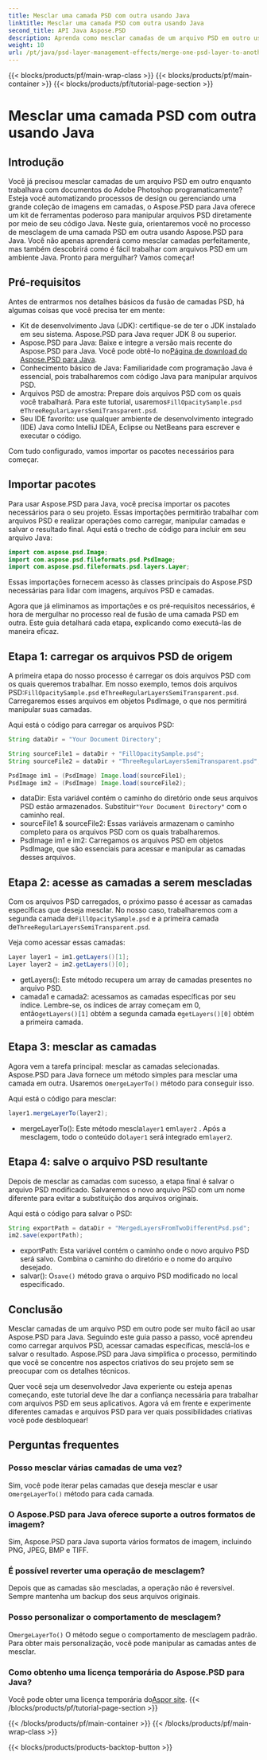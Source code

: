 ```yaml
---
title: Mesclar uma camada PSD com outra usando Java
linktitle: Mesclar uma camada PSD com outra usando Java
second_title: API Java Aspose.PSD
description: Aprenda como mesclar camadas de um arquivo PSD em outro usando Aspose.PSD para Java com nosso tutorial passo a passo. Perfeito para automatizar seus processos de design.
weight: 10
url: /pt/java/psd-layer-management-effects/merge-one-psd-layer-to-another/
---
```


{{< blocks/products/pf/main-wrap-class >}}
{{< blocks/products/pf/main-container >}}
{{< blocks/products/pf/tutorial-page-section >}}

# Mesclar uma camada PSD com outra usando Java

## Introdução

Você já precisou mesclar camadas de um arquivo PSD em outro enquanto trabalhava com documentos do Adobe Photoshop programaticamente? Esteja você automatizando processos de design ou gerenciando uma grande coleção de imagens em camadas, o Aspose.PSD para Java oferece um kit de ferramentas poderoso para manipular arquivos PSD diretamente por meio de seu código Java. Neste guia, orientaremos você no processo de mesclagem de uma camada PSD em outra usando Aspose.PSD para Java. Você não apenas aprenderá como mesclar camadas perfeitamente, mas também descobrirá como é fácil trabalhar com arquivos PSD em um ambiente Java. Pronto para mergulhar? Vamos começar!

## Pré-requisitos

Antes de entrarmos nos detalhes básicos da fusão de camadas PSD, há algumas coisas que você precisa ter em mente:

- Kit de desenvolvimento Java (JDK): certifique-se de ter o JDK instalado em seu sistema. Aspose.PSD para Java requer JDK 8 ou superior.
-  Aspose.PSD para Java: Baixe e integre a versão mais recente do Aspose.PSD para Java. Você pode obtê-lo no[Página de download do Aspose.PSD para Java](https://releases.aspose.com/psd/java/).
- Conhecimento básico de Java: Familiaridade com programação Java é essencial, pois trabalharemos com código Java para manipular arquivos PSD.
-  Arquivos PSD de amostra: Prepare dois arquivos PSD com os quais você trabalhará. Para este tutorial, usaremos`FillOpacitySample.psd` e`ThreeRegularLayersSemiTransparent.psd`.
- Seu IDE favorito: use qualquer ambiente de desenvolvimento integrado (IDE) Java como IntelliJ IDEA, Eclipse ou NetBeans para escrever e executar o código.

Com tudo configurado, vamos importar os pacotes necessários para começar.

## Importar pacotes

Para usar Aspose.PSD para Java, você precisa importar os pacotes necessários para o seu projeto. Essas importações permitirão trabalhar com arquivos PSD e realizar operações como carregar, manipular camadas e salvar o resultado final. Aqui está o trecho de código para incluir em seu arquivo Java:

```java
import com.aspose.psd.Image;
import com.aspose.psd.fileformats.psd.PsdImage;
import com.aspose.psd.fileformats.psd.layers.Layer;
```

Essas importações fornecem acesso às classes principais do Aspose.PSD necessárias para lidar com imagens, arquivos PSD e camadas.

Agora que já eliminamos as importações e os pré-requisitos necessários, é hora de mergulhar no processo real de fusão de uma camada PSD em outra. Este guia detalhará cada etapa, explicando como executá-las de maneira eficaz.

## Etapa 1: carregar os arquivos PSD de origem

 A primeira etapa do nosso processo é carregar os dois arquivos PSD com os quais queremos trabalhar. Em nosso exemplo, temos dois arquivos PSD:`FillOpacitySample.psd` e`ThreeRegularLayersSemiTransparent.psd`. Carregaremos esses arquivos em objetos PsdImage, o que nos permitirá manipular suas camadas.

Aqui está o código para carregar os arquivos PSD:

```java
String dataDir = "Your Document Directory";

String sourceFile1 = dataDir + "FillOpacitySample.psd";
String sourceFile2 = dataDir + "ThreeRegularLayersSemiTransparent.psd";

PsdImage im1 = (PsdImage) Image.load(sourceFile1);
PsdImage im2 = (PsdImage) Image.load(sourceFile2);
```

- dataDir: Esta variável contém o caminho do diretório onde seus arquivos PSD estão armazenados. Substituir`"Your Document Directory"` com o caminho real.
- sourceFile1 & sourceFile2: Essas variáveis armazenam o caminho completo para os arquivos PSD com os quais trabalharemos.
- PsdImage im1 e im2: Carregamos os arquivos PSD em objetos PsdImage, que são essenciais para acessar e manipular as camadas desses arquivos.

## Etapa 2: acesse as camadas a serem mescladas

 Com os arquivos PSD carregados, o próximo passo é acessar as camadas específicas que deseja mesclar. No nosso caso, trabalharemos com a segunda camada de`FillOpacitySample.psd` e a primeira camada de`ThreeRegularLayersSemiTransparent.psd`.

Veja como acessar essas camadas:

```java
Layer layer1 = im1.getLayers()[1];
Layer layer2 = im2.getLayers()[0];
```

- getLayers(): Este método recupera um array de camadas presentes no arquivo PSD.
-  camada1 e camada2: acessamos as camadas específicas por seu índice. Lembre-se, os índices de array começam em 0, então`getLayers()[1]` obtém a segunda camada e`getLayers()[0]` obtém a primeira camada.

## Etapa 3: mesclar as camadas

Agora vem a tarefa principal: mesclar as camadas selecionadas. Aspose.PSD para Java fornece um método simples para mesclar uma camada em outra. Usaremos o`mergeLayerTo()` método para conseguir isso.

Aqui está o código para mesclar:

```java
layer1.mergeLayerTo(layer2);
```

-  mergeLayerTo(): Este método mescla`layer1` em`layer2` . Após a mesclagem, todo o conteúdo do`layer1` será integrado em`layer2`.

## Etapa 4: salve o arquivo PSD resultante

Depois de mesclar as camadas com sucesso, a etapa final é salvar o arquivo PSD modificado. Salvaremos o novo arquivo PSD com um nome diferente para evitar a substituição dos arquivos originais.

Aqui está o código para salvar o PSD:

```java
String exportPath = dataDir + "MergedLayersFromTwoDifferentPsd.psd";
im2.save(exportPath);
```

- exportPath: Esta variável contém o caminho onde o novo arquivo PSD será salvo. Combina o caminho do diretório e o nome do arquivo desejado.
-  salvar(): O`save()` método grava o arquivo PSD modificado no local especificado.

## Conclusão

Mesclar camadas de um arquivo PSD em outro pode ser muito fácil ao usar Aspose.PSD para Java. Seguindo este guia passo a passo, você aprendeu como carregar arquivos PSD, acessar camadas específicas, mesclá-los e salvar o resultado. Aspose.PSD para Java simplifica o processo, permitindo que você se concentre nos aspectos criativos do seu projeto sem se preocupar com os detalhes técnicos.

Quer você seja um desenvolvedor Java experiente ou esteja apenas começando, este tutorial deve lhe dar a confiança necessária para trabalhar com arquivos PSD em seus aplicativos. Agora vá em frente e experimente diferentes camadas e arquivos PSD para ver quais possibilidades criativas você pode desbloquear!

## Perguntas frequentes

### Posso mesclar várias camadas de uma vez?
 Sim, você pode iterar pelas camadas que deseja mesclar e usar o`mergeLayerTo()` método para cada camada.

### O Aspose.PSD para Java oferece suporte a outros formatos de imagem?
Sim, Aspose.PSD para Java suporta vários formatos de imagem, incluindo PNG, JPEG, BMP e TIFF.

### É possível reverter uma operação de mesclagem?
Depois que as camadas são mescladas, a operação não é reversível. Sempre mantenha um backup dos seus arquivos originais.

### Posso personalizar o comportamento de mesclagem?
 O`mergeLayerTo()` O método segue o comportamento de mesclagem padrão. Para obter mais personalização, você pode manipular as camadas antes de mesclar.

### Como obtenho uma licença temporária do Aspose.PSD para Java?
 Você pode obter uma licença temporária do[Aspor site](https://purchase.aspose.com/temporary-license/).
{{< /blocks/products/pf/tutorial-page-section >}}

{{< /blocks/products/pf/main-container >}}
{{< /blocks/products/pf/main-wrap-class >}}

{{< blocks/products/products-backtop-button >}}
